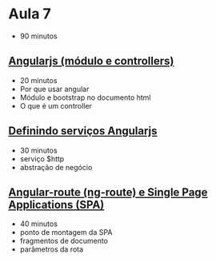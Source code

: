 # Aula 7

- 90 minutos

## [Angularjs (módulo e controllers)](7.1-angular-js/README.md)

- 20 minutos
- Por que usar angular
- Módulo e bootstrap no documento html
- O que é um controller

## [Definindo serviços Angularjs](7.2-servicos-angular/README.md)

- 30 minutos
- serviço $http
- abstração de negócio

## [Angular-route (ng-route) e Single Page Applications (SPA)](7.3-ng-route-e-spas/README.md)

- 40 minutos
- ponto de montagem da SPA
- fragmentos de documento
- parâmetros da rota
